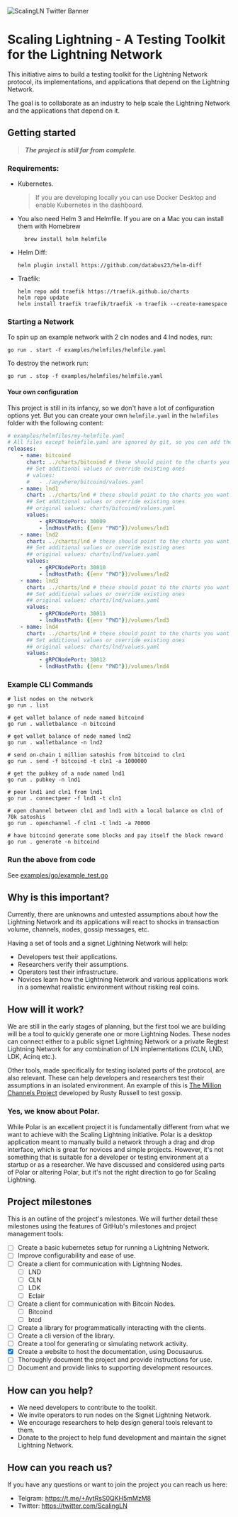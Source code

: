 ![ScalingLN Twitter Banner](https://github.com/ohenrik/scaling-lightning/assets/647617/8511c586-7549-4e2b-ad6d-bf87419a624c)

# Scaling Lightning - A Testing Toolkit for the Lightning Network

This initiative aims to build a testing toolkit for the Lightning Network protocol, its implementations, and 
applications that depend on the Lightning Network.

The goal is to collaborate as an industry to help scale the Lightning Network and the applications that depend on it.

## Getting started

> ***The project is still far from complete***. 

### Requirements:

* Kubernetes. 

    > If you are developing locally you can use Docker Desktop and enable 
    Kubernetes in the dashboard.

* You also need Helm 3 and Helmfile. If you are on a Mac you can install them with Homebrew
    
        brew install helm helmfile

* Helm Diff:

      helm plugin install https://github.com/databus23/helm-diff

* Traefik:

      helm repo add traefik https://traefik.github.io/charts
      helm repo update
      helm install traefik traefik/traefik -n traefik --create-namespace

### Starting a Network

To spin up an example network with 2 cln nodes and 4 lnd nodes, run:

    go run . start -f examples/helmfiles/helmfile.yaml

To destroy the network run: 

    go run . stop -f examples/helmfiles/helmfile.yaml
    

#### Your own configuration

This project is still in its infancy, so we don't have a lot of configuration options yet. 
But you can create your own `helmfile.yaml` in the `helmfiles` folder with the following content:

```yaml
# examples/helmfiles/my-helmfile.yaml
# All files except helmfile.yaml are ignored by git, so you can add them safely.
releases:
    - name: bitcoind
      chart: ../charts/bitcoind # these should point to the charts you want to use.
      ## Set additional values or override existing ones
      # values:
      #   - ./anywhere/bitcoind/values.yaml
    - name: lnd1
      chart: ../charts/lnd # these should point to the charts you want to use.
      ## Set additional values or override existing ones
      ## original values: charts/bitcoind/values.yaml
      values:
          - gRPCNodePort: 30009
          - lndHostPath: {{env "PWD"}}/volumes/lnd1
    - name: lnd2
      chart: ../charts/lnd # these should point to the charts you want to use.
      ## Set additional values or override existing ones
      ## original values: charts/lnd/values.yaml
      values:
          - gRPCNodePort: 30010
          - lndHostPath: {{env "PWD"}}/volumes/lnd2
    - name: lnd3
      chart: ../charts/lnd # these should point to the charts you want to use.
      ## Set additional values or override existing ones
      ## original values: charts/lnd/values.yaml
      values:
          - gRPCNodePort: 30011
          - lndHostPath: {{env "PWD"}}/volumes/lnd3
    - name: lnd4
      chart: ../charts/lnd # these should point to the charts you want to use.
      ## Set additional values or override existing ones
      ## original values: charts/lnd/values.yaml
      values:
          - gRPCNodePort: 30012
          - lndHostPath: {{env "PWD"}}/volumes/lnd4
```
### Example CLI Commands

    # list nodes on the network
    go run . list
    
    # get wallet balance of node named bitcoind
    go run . walletbalance -n bitcoind
    
    # get wallet balance of node named lnd2
    go run . walletbalance -n lnd2

    # send on-chain 1 million satoshis from bitcoind to cln1
    go run . send -f bitcoind -t cln1 -a 1000000

    # get the pubkey of a node named lnd1
    go run . pubkey -n lnd1

    # peer lnd1 and cln1 from lnd1
    go run . connectpeer -f lnd1 -t cln1

    # open channel between cln1 and lnd1 with a local balance on cln1 of 70k satoshis
    go run . openchannel -f cln1 -t lnd1 -a 70000

    # have bitcoind generate some blocks and pay itself the block reward
    go run . generate -n bitcoind

### Run the above from code

See [examples/go/example_test.go](examples/go/example_test.go) 


## Why is this important?

Currently, there are unknowns and untested assumptions about how the Lightning Network and its applications will react 
to shocks in transaction volume, channels, nodes, gossip messages, etc.

Having a set of tools and a signet Lightning Network will help:

* Developers test their applications.
* Researchers verify their assumptions.
* Operators test their infrastructure.
* Novices learn how the Lightning Network and various applications work in a somewhat realistic environment without 
  risking real coins.

## How will it work?

We are still in the early stages of planning, but the first tool we are building will be a tool to quickly generate one 
or more Lightning Nodes. These nodes can connect either to a public signet Lightning Network or a private Regtest 
Lightning Network for any combination of LN implementations (CLN, LND, LDK, Acinq etc.).

Other tools, made specifically for testing isolated parts of the protocol, are also relevant. These can help developers
and researchers test their assumptions in an isolated environment. An example of this is 
[The Million Channels Project](https://github.com/rustyrussell/million-channels-project-data) developed by Rusty Russell 
to test gossip.

### Yes, we know about Polar.

While Polar is an excellent project it is fundamentally different from what we want to achieve with the Scaling Lightning initiative. Polar is a desktop application meant to manually build a network through a drag and drop interface, which is great for novices and simple projects. However, it's not something that is suitable for a developer or testing environment at a startup or as a researcher. We have discussed and considered using parts of Polar or altering Polar, but it's not the right direction to go for Scaling Lightning.

## Project milestones

This is an outline of the project's milestones. We will further detail these milestones using the features of GitHub's milestones and project management tools:

* [ ] Create a basic kubernetes setup for running a Lightning Network.
* [ ] Improve configurability and ease of use.
* [ ] Create a client for communication with Lightning Nodes.
  * [ ] LND
  * [ ] CLN
  * [ ] LDK
  * [ ] Eclair
* [ ] Create a client for communication with Bitcoin Nodes.
  * [ ] Bitcoind
  * [ ] btcd
* [ ] Create a library for programmatically interacting with the clients.
* [ ] Create a cli version of the library.
* [ ] Create a tool for generating or simulating network activity.
* [x] Create a website to host the documentation, using Docusaurus.
* [ ] Thoroughly document the project and provide instructions for use.
* [ ] Document and provide links to supporting development resources.

## How can you help?

* We need developers to contribute to the toolkit.
* We invite operators to run nodes on the Signet Lightning Network.
* We encourage researchers to help design general tools relevant to them.
* Donate to the project to help fund development and maintain the signet Lightning Network.

## How can you reach us?

If you have any questions or want to join the project you can reach us here:

* Telgram: https://t.me/+AytRsS0QKH5mMzM8
* Twitter: https://twitter.com/ScalingLN
